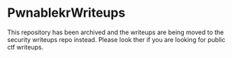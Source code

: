 # PwnablekrWriteups
This repository has been archived and the writeups are being moved to the security writeups repo instead.
Please look ther if you are looking for public ctf writeups.
